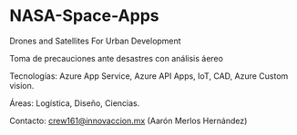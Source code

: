 # NASA-Space-Apps

Drones and Satellites For Urban Development

Toma de precauciones ante desastres con análisis áereo​

Tecnologías: Azure App Service, Azure API Apps, IoT, CAD, Azure Custom vision.​

Áreas: Logística, Diseño, Ciencias.​

Contacto: crew161@innovaccion.mx   (Aarón Merlos Hernández)
